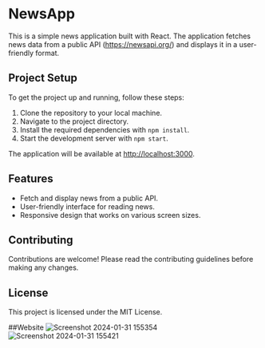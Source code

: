 # NewsApp

This is a simple news application built with React. The application fetches news data from a public API (https://newsapi.org/) and displays it in a user-friendly format.

## Project Setup

To get the project up and running, follow these steps:

1. Clone the repository to your local machine.
2. Navigate to the project directory.
3. Install the required dependencies with `npm install`.
4. Start the development server with `npm start`.

The application will be available at [http://localhost:3000](http://localhost:3000).

## Features

- Fetch and display news from a public API.
- User-friendly interface for reading news.
- Responsive design that works on various screen sizes.

## Contributing

Contributions are welcome! Please read the contributing guidelines before making any changes.

## License

This project is licensed under the MIT License.

##Website
![Screenshot 2024-01-31 155354](https://github.com/huzaif00/NewsApplication/assets/91981135/2878008a-f628-4e9e-bde5-9bf617cb157c)
![Screenshot 2024-01-31 155421](https://github.com/huzaif00/NewsApplication/assets/91981135/8a0d3282-d934-4a5f-a9a3-a43abb58ce17)
